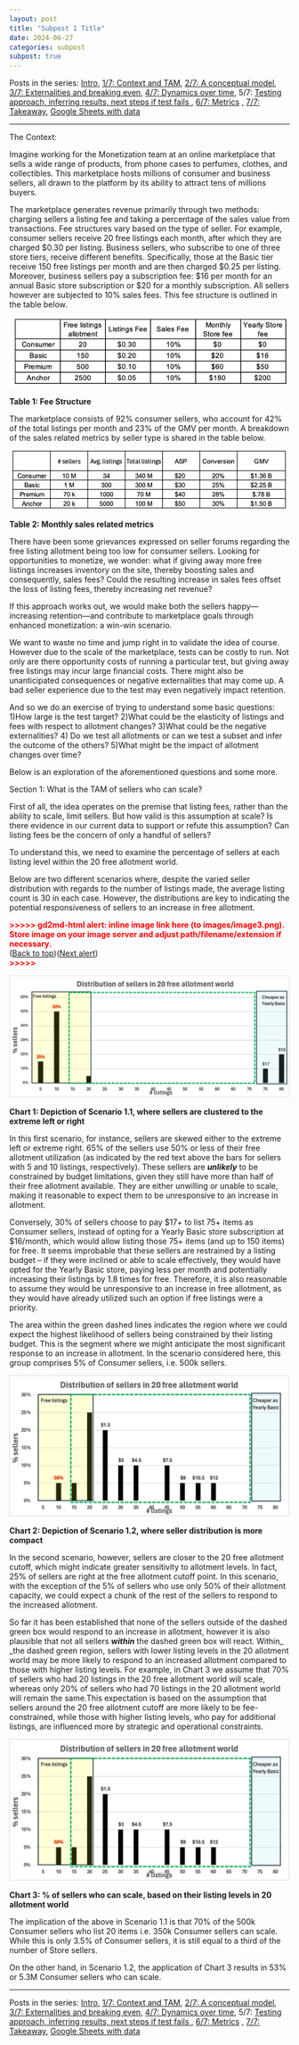 ```yaml
---
layout: post
title: "Subpost 1 Title"
date: 2024-06-27
categories: subpost
subpost: true
---
```


Posts in the series: [Intro](/_posts/2024-06-27-main-post), [1/7: Context and TAM](/subposts/Post1Sub1), [2/7: A conceptual model](/subposts/Post1Sub2), [3/7: Externalities and breaking even](/subposts/Post1Sub3), [4/7: Dynamics over time](/subposts/Post1Sub4), 5/7: [Testing approach, inferring results, next steps if test fails ](/subposts/Post1Sub5), [6/7: Metrics](/subposts/Post1Sub6) , [7/7: Takeaway](/subposts/Post1Sub7), [Google Sheets with data](https://docs.google.com/spreadsheets/d/1Iepg-qkXchzvtlwGRkfqKedoYjYhIrYqIr1l-UwbtY4/edit?usp=sharing)


---

The Context:

Imagine working for the Monetization team at an online marketplace that sells a wide range of products, from phone cases to perfumes, clothes, and collectibles. This marketplace hosts millions of consumer and business sellers, all drawn to the platform by its ability to attract tens of millions buyers.

The marketplace generates revenue primarily through two methods: charging sellers a listing fee and taking a percentage of the sales value from transactions. Fee structures vary based on the type of seller. For example, consumer sellers receive 20 free listings each month, after which they are charged $0.30 per listing. Business sellers, who subscribe to one of three store tiers, receive different benefits. Specifically, those at the Basic tier receive 150 free listings per month and are then charged $0.25 per listing. Moreover, business sellers pay a subscription fee: $16 per month for an annual Basic store subscription or $20 for a monthly subscription. All sellers however are subjected to 10% sales fees. This fee structure is outlined in the table below. 


![Fee Structure](assets/images/subpost1img1.png)


**Table 1: Fee Structure**

The marketplace consists of 92% consumer sellers, who account for 42% of the total listings per month and 23% of the GMV per month. A breakdown of the sales related metrics by seller type is shared in the table below. 


![Monthly sales related metrics](assets/images/subpost1img2.png)


**Table 2: Monthly sales related metrics**

There have been some grievances expressed on seller forums regarding the free listing allotment being too low for consumer sellers. Looking for opportunities to monetize, we wonder: what if giving away more free listings increases inventory on the site, thereby boosting sales and consequently, sales fees? Could the resulting increase in sales fees offset the loss of listing fees, thereby increasing net revenue?

If this approach works out, we would make both the sellers happy—increasing retention—and contribute to marketplace goals through enhanced monetization: a win-win scenario.

We want to waste no time and jump right in to validate the idea of course. However due to the scale of the marketplace, tests can be costly to run. Not only are there opportunity costs of running a particular test, but giving away free listings may incur large financial costs. There might also be unanticipated consequences or negative externalities that may come up. A bad seller experience due to the test may even negatively impact retention. 

And so we do an exercise of trying to understand some basic questions: 1)How large is the test target? 2)What could be the elasticity of listings and fees with respect to allotment changes? 3)What could be the negative externalities? 4) Do we test all allotments or can we test a subset and infer the outcome of the others? 5)What might be the impact of allotment changes over time?

Below is an exploration of the aforementioned questions and some more.

Section 1: What is the TAM of sellers who can scale?

First of all, the idea operates on the premise that listing fees, rather than the ability to scale, limit sellers. But how valid is this assumption at scale? Is there evidence in our current data to support or refute this assumption? Can listing fees be the concern of only a handful of sellers?

To understand this, we need to examine the percentage of sellers at each listing level within the 20 free allotment world. 

Below are two different scenarios where, despite the varied seller distribution with regards to the number of listings made, the average listing count is 30 in each case. However, the distributions are key to indicating the potential responsiveness of sellers to an increase in free allotment.



<p id="gdcalert3" ><span style="color: red; font-weight: bold">>>>>>  gd2md-html alert: inline image link here (to images/image3.png). Store image on your image server and adjust path/filename/extension if necessary. </span><br>(<a href="#">Back to top</a>)(<a href="#gdcalert4">Next alert</a>)<br><span style="color: red; font-weight: bold">>>>>> </span></p>


![Depiction of Scenario 1.1, where sellers are clustered to the extreme left or right](assets/images/subpost1img3.png)


**Chart 1: Depiction of Scenario 1.1, where sellers are clustered to the extreme left or right**

In this first scenario, for instance, sellers are skewed either to the extreme left or extreme right. 65%  of the sellers use 50% or less of their free allotment utilization (as indicated by the red text above the bars for sellers with 5 and 10 listings, respectively). These sellers are **_unlikely_** to be constrained by budget limitations, given they still have more than half of their free allotment available. They are either unwilling or unable to scale, making it reasonable to expect them to be unresponsive to an increase in allotment.

Conversely, 30% of sellers choose to pay $17+ to list 75+ items as Consumer sellers, instead of opting for a Yearly Basic store subscription at $16/month, which would allow listing those 75+ items (and up to 150 items) for free. It seems improbable that these sellers are restrained by a listing budget – if they were inclined or able to scale effectively, they would have opted for the Yearly Basic store, paying less per month and potentially increasing their listings by 1.8 times for free. Therefore, it is also reasonable to assume they would be unresponsive to an increase in free allotment, as they would have already utilized such an option if free listings were a priority.

The area within the green dashed lines indicates the region where we could expect the highest likelihood of sellers being constrained by their listing budget. This is the segment where we might anticipate the most significant response to an increase in allotment. In the scenario considered here, this group comprises 5% of Consumer sellers, i.e. 500k sellers. 


![Depiction of Scenario 1.2, where seller distribution is more compact](assets/images/subpost1img4.png)


**Chart 2: Depiction of Scenario 1.2, where seller distribution is more compact**

In the second scenario, however, sellers are closer to the 20 free allotment cutoff, which might indicate greater sensitivity to allotment levels. In fact, 25% of sellers are right at the free allotment cutoff point. In this scenario, with the exception of the 5% of sellers who use only 50% of their allotment capacity, we could expect a chunk of the rest of the sellers to respond to the increased allotment. 

So far it has been established that none of the sellers outside of the dashed green box would respond to an increase in allotment, however it is also plausible that not all sellers **_within_** the dashed green box will react. Within_ _the dashed green region, sellers with lower listing levels in the 20 allotment world may be more likely to respond to an increased allotment compared to those with higher listing levels. For example, in Chart 3 we assume that 70% of sellers who had 20 listings in the 20 free allotment world will scale, whereas only 20% of sellers who had 70 listings in the 20 allotment world will remain the same.This expectation is based on the assumption that sellers around the 20 free allotment cutoff are more likely to be fee-constrained, while those with higher listing levels, who pay for additional listings, are influenced more by strategic and operational constraints.


![% of sellers who can scale, based on their listing levels in 20 allotment world](assets/images/subpost1img4.png)


**Chart 3: % of sellers who can scale, based on their listing levels in 20 allotment world**

The implication of the above in Scenario 1.1 is that 70% of the 500k Consumer sellers who list 20 items i.e. 350k Consumer sellers can scale. While this is only 3.5% of Consumer sellers, it is still equal to a third of the number of Store sellers. 

On the other hand, in Scenario 1.2, the application of Chart 3 results in 53% or 5.3M Consumer sellers who can scale. 


---

Posts in the series: [Intro](/_posts/2024-06-27-main-post), [1/7: Context and TAM](/subposts/Post1Sub1), [2/7: A conceptual model](/subposts/Post1Sub2), [3/7: Externalities and breaking even](/subposts/Post1Sub3), [4/7: Dynamics over time](/subposts/Post1Sub4), 5/7: [Testing approach, inferring results, next steps if test fails ](/subposts/Post1Sub5), [6/7: Metrics](/subposts/Post1Sub6) , [7/7: Takeaway](/subposts/Post1Sub7), [Google Sheets with data](https://docs.google.com/spreadsheets/d/1Iepg-qkXchzvtlwGRkfqKedoYjYhIrYqIr1l-UwbtY4/edit?usp=sharing)
